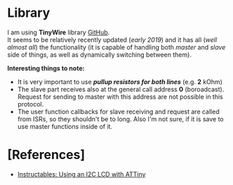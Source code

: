 # Library
I am using **TinyWire** library [GitHub](https://github.com/lucullusTheOnly/TinyWire).  
It seems to be relatively recently updated (*early 2019*) and it has all (*well almost all*) the functionality (it is capable of handling both *master* and *slave* side of things,
as well as dynamically switching between them).  

**Interesting things to note:**
- It is very important to use ***pullup resistors for both lines*** (e.g. **2** kOhm)
- The slave part receives also at the general call address **0** (boroadcast). Request for sending to master with this address are not possible in this protocol.
- The user function callbacks for slave receiving and request are called from ISRs, so they shouldn't be to long. Also I'm not sure, if it is save to use master functions inside of it.	
# [References]
- [Instructables: Using an I2C LCD with ATTiny](https://www.instructables.com/id/Using-an-I2C-LCD-on-Attiny85/)